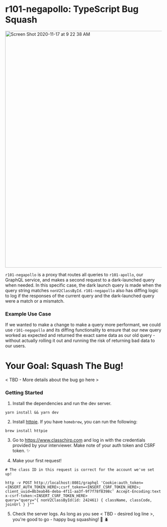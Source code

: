 # r101-negapollo: TypeScript Bug Squash

<img width="761" alt="Screen Shot 2020-11-17 at 9 22 38 AM" src="https://user-images.githubusercontent.com/5973981/99424742-e53bea00-28b6-11eb-9a81-34b0a9428345.png">


`r101-negapollo` is a proxy that routes all queries to `r101-apollo`, our GraphQL service, and makes a second request to a dark-launched query when needed. In this specific case, the dark launch query is made when the query string matches `nonV2ClassById`. `r101-negapollo` also has diffing logic to log if the responses of the current query and the dark-launched query were a match or a mismatch.

### Example Use Case
If we wanted to make a change to make a query more performant, we could use `r101-negapollo` and its diffing functionality to ensure that our new query worked as expected and returned the exact same data as our old query - without actually rolling it out and running the risk of returning bad data to our users.

# Your Goal: Squash The Bug!

< TBD - More details about the bug go here >

### Getting Started
1. Install the dependencies and run the dev server.
```
yarn install && yarn dev
```

2. Install [httpie](https://httpie.io/docs#installation). If you have `homebrew`, you can run the following:
```
brew install httpie
````

3. Go to https://www.classchirp.com and log in with the credentials provided by your interviewer. Make note of your auth token and CSRF token. :sparkles:

4. Make your first request!

```
# The class ID in this request is correct for the account we've set up!

http -v POST http://localhost:8081/graphql 'Cookie:auth_token=<INSERT_AUTH_TOKEN_HERE>;csrf_token=<INSERT_CSRF_TOKEN_HERE>;
client_uuid=8b3eab46-deba-4f11-aa3f-9f7f78f8398c' Accept-Encoding:text x-csrf-token:<INSERT_CSRF_TOKEN_HERE>
query="query="{ nonV2ClassById(id: 242461) { className, classCode, joinUrl } }""
```

5. Check the server logs. As long as you see < TBD - desired log line >, you're good to go - happy bug squashing! :bug: :beetle:

